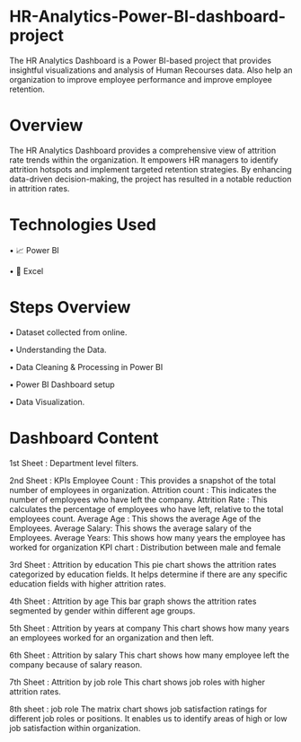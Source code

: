 # HR-Analytics-Power-BI-dashboard-project


The HR Analytics Dashboard is a Power BI-based project that provides insightful visualizations and analysis of Human Recourses data. Also help an organization to improve employee performance and improve employee retention. 


 # Overview

The HR Analytics Dashboard provides a comprehensive view of attrition rate trends within the organization. It empowers HR managers to identify attrition hotspots and implement targeted retention strategies. By enhancing data-driven decision-making, the project has resulted in a notable reduction in attrition rates.


 # Technologies Used

 • 📈	Power BI

 • 🔢	Excel


# Steps Overview

•	Dataset collected from online.

•	Understanding the Data.

•	Data Cleaning & Processing in Power BI

•	Power BI Dashboard setup

•	Data Visualization.


# Dashboard Content


1st Sheet : Department level filters.

2nd Sheet : KPIs
Employee Count : This provides a snapshot of the total number of employees in organization.
Attrition count : This indicates the number of employees who have left the company.
Attrition Rate : This calculates the percentage of employees who have left, relative to the total employees count.
Average Age : This shows the average Age of the Employees.
Average Salary: This shows the average salary of the Employees.
Average Years: This shows how many years the employee has worked for organization
KPI chart : Distribution between male and female 

3rd Sheet : Attrition by education
This pie chart shows the attrition rates categorized by education fields. It helps determine if there are any specific education fields with higher attrition rates.

4th Sheet : Attrition by age
This bar graph shows the attrition rates segmented by gender within different age groups.

5th Sheet : Attrition by years at company
This chart shows how many years an employees worked for an organization and then left.

6th Sheet : Attrition by salary
This chart shows how many employee left the company because of salary reason.

7th Sheet : Attrition by job role
This chart shows job roles with higher attrition rates.

8th sheet : job role
The matrix chart shows job satisfaction ratings for different job roles or positions. It enables us to identify areas of high or low job satisfaction within organization.








